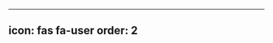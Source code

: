 
---
icon: fas fa-user
order: 2
---

<head>
  <script>
    /** Default image if image is left blank */
    const default_img = 'blank.png';

    /** People who are affiliated with the website
     * Columns are name, image file name & title - affiliation
     */
    const people = [
      ['Mayeul Aubin',           'MayeulAubin.jpg',    'Ecole Polytechnique']
   ];

    /**
     * Adds HTML to display a person with name, image & position/affiliation
     * @param {String} image The image file name
     * @param {String} position The position - affiliation of the person
     * @param {String} name The name of the person
     */
    function add_person(name, img, position) {
      /** Initialize HTML elements */
      const div = document.createElement('div');
      const name_element = document.createElement('h2');
      const image_element = document.createElement('img');
      const name_text = document.createTextNode(name);

      /** If there is no image file name, give default image file name */
      if (!img) {
        img = default_img;
      }

      const image_path = `{{ site.baseurl }}/assets/images/${img}`;

      /** Allows people to be displayed in columns */
      div.setAttribute('class', 'column');

      name_element.appendChild(name_text);
      name_element.setAttribute('class', 'name');

      image_element.src = image_path;
      image_element.setAttribute('class', 'w-50 me-auto');

      /** Add name, position & image to column div element */
      div.appendChild(image_element);
      div.appendChild(name_element);
      div.innerHTML += `${position}<p/>`;

      /** Append to people table */
      document.querySelector('#people').append(div);
    }

    /**
     * On DOM load, loop through all people and add them to the table of people
     */
    function load() {
      for (var i = 0; i < people.length; i++) {
        add_person(...people[i])
      }
    }

    /** When DOM loads, call load function */
    document.addEventListener('DOMContentLoaded', load)

  </script>
</head>

<div class="row" id="people">
</div>
